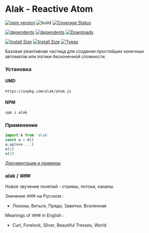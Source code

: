 # Alak - Reactive Atom  

[![npm version](https://badge.fury.io/js/alak.svg)](https://badge.fury.io/js/alak)
![build](https://github.com/carabins/alak/workflows/build/badge.svg)
[![Coverage Status](https://coveralls.io/repos/github/carabins/alak/badge.svg)](https://coveralls.io/github/carabins/alak)

[![dependents](https://david-dm.org/carabins/alak/status.svg)](https://david-dm.org/carabins/alak/status.svg)
[![dependents](https://badgen.net/npm/dependents/alak)](https://badgen.net/npm/dependents/alak)
[![Downloads](https://img.shields.io/npm/dt/alak.svg)](https://www.npmjs.com/package/alak)

[![Install Size](https://badgen.net/packagephobia/install/alak)](https://badgen.net/packagephobia/install/alak)
[![Install Size](https://badgen.net/bundlephobia/minzip/alak)](https://badgen.net/bundlephobia/minzip/alak)
[![Types](https://badgen.net/npm/types/alak)](https://badgen.net/npm/types/alak)


Базовая реактивная частица для создания простейших конечных автоматов или логики бесконечной сложности.

### Установка
#### UMD
```
https://unpkg.com/alak/atom.js
```
#### NPM
```bash
npm i alak
```
### Применение
```javascript
import A from 'alak'
const a = A()
a.up(v=> ...)
a(1)
a(2)
```


[Документация и примеры](https://alak.now.sh/)

  
### alak / अलक 
Новое звучение понятий - стримы, потоки, каналы.
  
Значение अलक на Русском :
- Локоны, Виться, Пряди, Завитки, Вселенная

Meanings of अलक in English :
- Curl, Forelock, Sliver, Beautiful Tresses, World
